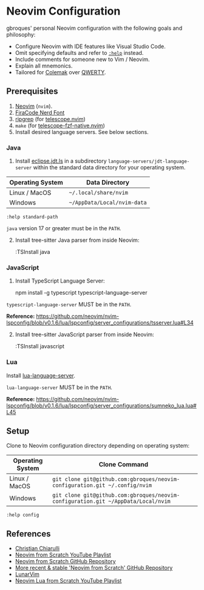 # Neovim Configuration

gbroques' personal Neovim configuration with the following goals and philosophy:

* Configure Neovim with IDE features like Visual Studio Code.
* Omit specifying defaults and refer to [`:help`](https://neovim.io/doc/user/helphelp.html) instead.
* Include comments for someone new to Vim / Neovim.
* Explain all mnemonics.
* Tailored for [Colemak](https://en.wikipedia.org/wiki/Colemak) over [QWERTY](https://en.wikipedia.org/wiki/QWERTY).

## Prerequisites

1. [Neovim](https://neovim.io/) (`nvim`).
2. [FiraCode Nerd Font](https://github.com/ryanoasis/nerd-fonts/releases/download/v2.3.3/FiraCode.zip)
3. [ripgrep](https://github.com/BurntSushi/ripgrep#installation) (for [telescope.nvim](https://github.com/nvim-telescope/telescope.nvim))
4. `make` (for [telescope-fzf-native.nvim](https://github.com/nvim-telescope/telescope-fzf-native.nvim#installation))
5. Install desired language servers. See below sections.

### Java

1. Install [eclipse.jdt.ls](https://github.com/eclipse/eclipse.jdt.ls#installation) in a subdirectory `language-servers/jdt-language-server` within the standard data directory for your operating system.

| Operating System | Data Directory |
| ---------------- | -------------- |
| Linux / MacOS    | `~/.local/share/nvim` |
| Windows          | `~/AppData/Local/nvim-data` |

`:help standard-path`

`java` version 17 or greater must be in the `PATH`.

2. Install tree-sitter Java parser from inside Neovim:

    :TSInstall java

### JavaScript

1. Install TypeScript Language Server:

    npm install -g typescript typescript-language-server

`typescript-language-server` MUST be in the `PATH`.

**Reference:** https://github.com/neovim/nvim-lspconfig/blob/v0.1.6/lua/lspconfig/server_configurations/tsserver.lua#L34

2. Install tree-sitter JavaScript parser from inside Neovim:

    :TSInstall javascript

### Lua

Install [lua-language-server](https://github.com/luals/lua-language-server/wiki/Getting-Started#command-line).

`lua-language-server` MUST be in the `PATH`.

**Reference:** https://github.com/neovim/nvim-lspconfig/blob/v0.1.6/lua/lspconfig/server_configurations/sumneko_lua.lua#L45

## Setup

Clone to Neovim configuration directory depending on operating system:

| Operating System | Clone Command |
| ---------------- | ------------- |
| Linux / MacOS    | `git clone git@github.com:gbroques/neovim-configuration.git ~/.config/nvim`       |
| Windows          | `git clone git@github.com:gbroques/neovim-configuration.git ~/AppData/Local/nvim` |

`:help config`

## References

* [Christian Chiarulli](https://www.youtube.com/@chrisatmachine)
* [Neovim from Scratch YouTube Playlist](https://www.youtube.com/watch?v=ctH-a-1eUME&list=PLhoH5vyxr6Qq41NFL4GvhFp-WLd5xzIzZ)
* [Neovim from Scratch GitHub Repository](https://github.com/LunarVim/Neovim-from-scratch)
* [More recent & stable 'Neovim from Scratch' GitHub Repository](https://github.com/LunarVim/nvim-basic-ide)
* [LunarVim](https://github.com/LunarVim/LunarVim)
* [Neovim Lua from Scratch YouTube Playlist](https://www.youtube.com/playlist?list=PLPDVgSbOnt7LXQ8DTzu37UwCpA0elyD0V)

